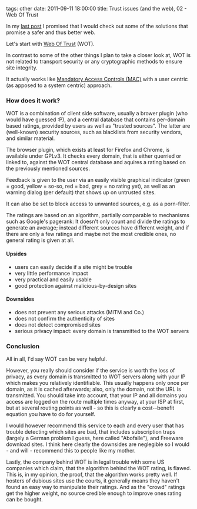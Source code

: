 tags: other
date: 2011-09-11 18:00:00
title: Trust issues (and the web), 02 - Web Of Trust



In my [last post](//tg.gstaedtner.net/2011/09/05/trust-issues-(and-the-web)) I promised that I would check out some of the solutions that promise a safer and thus better web.


Let's start with [Web Of Trust](http://www.mywot.com/) (WOT).

In contrast to some of the other things I plan to take a closer look at, WOT is not related to transport security or any cryptographic methods to ensure site integrity.

It actually works like [Mandatory Access Controls (MAC)](http://en.wikipedia.org/wiki/Mandatory_access_control) with a user centric (as apposed to a system centric) approach.


### How does it work?
WOT is a combination of client side software, usually a brower plugin (who would have guessed :P), and a central database that contains per-domain based ratings, provided by users as well as "trusted sources".
The latter are (well-known) security sources, such as blacklists from security vendors, and similar material.


The browser plugin, which exists at least for Firefox and Chrome, is available under GPLv3.
It checks every domain, that is either querried or linked to, against the WOT central database and aquires a rating based on the previously mentioned sources.

Feedback is given to the user via an easily visible graphical indicator (green = good, yellow = so-so, red = bad, grey = no rating yet), as well as an warning dialog (per default) that shows up on untrusted sites.

It can also be set to block access to unwanted sources, e.g. as a porn-filter.

The ratings are based on an algorithm, partially comparable to mechanisms such as Google's pagerank: It doesn't only count and divide the ratings to generate an average; instead different sources have different weight, and if there are only a few ratings and maybe not the most credible ones, no general rating is given at all.
#### Upsides

 - users can easily decide if a site might be trouble
 - very little performance impact
 - very practical and easily usable
 - good protection against malicious-by-design sites

#### Downsides

 - does not prevent any serious attacks (MITM and Co.)
 - does not confirm the authenticity of sites
 - does not detect compromised sites
 - serious privacy impact: every domain is transmitted to the WOT servers

### Conclusion

All in all, I'd say WOT can be very helpful.

However, you really should consider if the service is worth the loss of privacy, as every domain is transmitted to WOT servers along with your IP which makes you relatively identifiable.
This usually happens only once per domain, as it is cached afterwards; also, only the domain, not the URL is transmitted. You should take into account, that your IP and all domains you access are logged on the route multiple times anyway, at your ISP at first, but at several routing points as well - so this is clearly a cost--benefit equation you have to do for yourself.


I would however recommend this service to each and every user that has trouble detecting which sites are bad, that includes subscription traps (largely a German problem I guess, here called "Abofalle"), and Freeware download sites. I think here clearly the downsides are neglegible so I would - and will - recommend this to people like my mother.


Lastly, the company behind WOT is in legal trouble with some US companies which claim, that the algorithm behind the WOT rating, is flawed. This is, in my opinion, the proof, that the algorithm works pretty well. If hosters of dubious sites use the courts, it generally means they haven't found an easy way to manipulate their ratings.
And as the "crowd" ratings get the higher weight, no source credible enough to improve ones rating can be bought.
